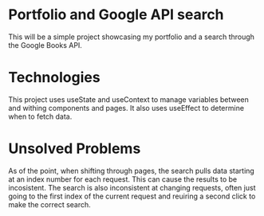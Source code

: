 # Portfolio and Google API search

This will be a simple project showcasing my portfolio and a search through the Google Books API.

# Technologies

This project uses useState and useContext to manage variables between and withing components and pages. It also uses useEffect to determine when to fetch data.

# Unsolved Problems

As of the point, when shifting through pages, the search pulls data starting at an index number for each request. This can cause the results to be incosistent. The search is also inconsistent at changing requests, often just going to the first index of the current request and reuiring a second click to make the correct search.
